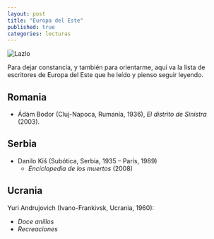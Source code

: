 ```yaml
---
layout: post
title: "Europa del Este"
published: true
categories: lecturas
---
```


![Lazlo](https://pbs.twimg.com/media/ByyuTC1IYAAS7CV.jpg) 

Para dejar constancia, y también para orientarme, aquí va la lista de escritores de Europa del Este que he leído y pienso seguir leyendo.

## Romania

- Ádám Bodor (Cluj-Napoca, Rumanía, 1936), *El distrito de Sinistra* (2003).

## Serbia
- Danilo Kiš (Subótica, Serbia, 1935 – París, 1989)
  - *Enciclopedia de los muertos* (2008)

## Ucrania

Yuri Andrujovich (Ivano-Frankivsk, Ucrania, 1960):
- *Doce anillos*
- *Recreaciones*
